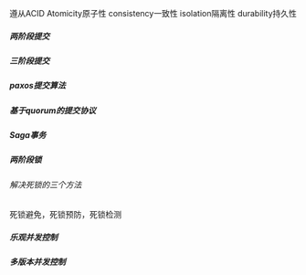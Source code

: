 遵从ACID
Atomicity原子性
consistency一致性
isolation隔离性
durability持久性
##### 两阶段提交
##### 三阶段提交
##### paxos提交算法 
##### 基于quorum的提交协议
##### Saga事务
##### 两阶段锁
###### 解决死锁的三个方法
死锁避免，死锁预防，死锁检测

##### 乐观并发控制
##### 多版本并发控制
